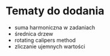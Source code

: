 # Tematy do dodania

- suma harmoniczna w zadaniach
- średnica drzew
- rotating calipers method
- zliczanie ujemnych wartości
